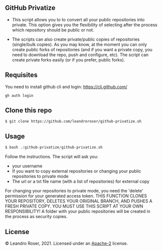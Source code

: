 
GitHub Privatize
----------------

- This script allows you to to convert all your public repositories into private. This option gives you the flexibility of selecting after the process which repository should be public or not.

- The scripts can also create private/public copies of repositories (single/bulk copies). As you may know, at the moment you can only create public forks of repositories (and if you want a private copy, you need to download the repo, push and configure, etc). The script can create private forks easily (or if you prefer, public forks).

## Requisites

You need to install github cli and login:
https://cli.github.com/


```
gh auth login
```

## Clone this repo

```
$ git clone https://github.com/leandroroser/github-privatize.sh
```

## Usage

```python
$ bash ./github-privatize/github-privatize.sh 
```

Follow the instructions. The script will ask you:

- your username
- If you want to copy external repositories or changing your public repositories to private mode
- The url or a txt file name (with a list of repositories) for external copy


For changing your repositories to private mode, you need the 'delete' permission for your generated access token. THIS FUNCTION CLONES YOUR REPOSITORY, DELETES YOUR ORIGINAL BRANCH, AND PUSHES A FRESH PRIVATE COPY. YOU MUST USE THIS SCRIPT AT YOUR OWN RESPONSIBILITY! 
A folder with your public repositories will be created in the process as security copies.


License
-------
© Leandro Roser, 2021. Licensed under an [Apache-2](https://github.com/leandroroser/github-privatize/blob/main/LICENSE.txt) license.

